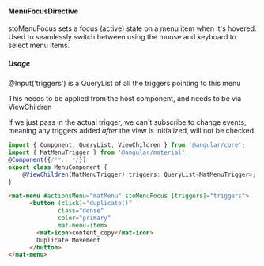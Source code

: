 #### MenuFocusDirective
stoMenuFocus sets a focus (active) state on a menu item when it's hovered.
Used to seamlessly switch between using the mouse and keyboard to select menu items.

##### Usage
@Input('triggers') is a QueryList of all the triggers pointing to this menu

This needs to be applied from the host component, and needs to be via ViewChildren

If we just pass in the actual trigger, we can't subscribe to change events, meaning any triggers added *after*
the view is initialized, will not be checked
```typescript
import { Component, QueryList, ViewChildren } from '@angular/core';
import { MatMenuTrigger } from '@angular/material';
@Component({/**...*/})
export class MenuComponent {
    @ViewChildren(MatMenuTrigger) triggers: QueryList<MatMenuTrigger>;
}
```
```html
<mat-menu #actionsMenu="matMenu" stoMenuFocus [triggers]="triggers">
      <button (click)="duplicate()"
              class="dense"
              color="primary"
              mat-menu-item>
        <mat-icon>content_copy</mat-icon>
        Duplicate Movement
      </button>
</mat-menu>
```
